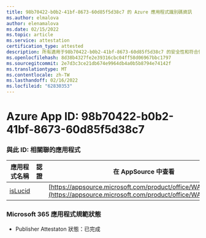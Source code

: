 ```yaml
---
title: 98b70422-b0b2-41bf-8673-60d85f5d38c7 的 Azure 應用程式識別碼資訊
ms.author: elmalova
author: elenamalova
ms.date: 02/15/2022
ms.topic: article
ms.service: attestation
certification_type: attested
description: 所有適用于98b70422-b0b2-41bf-8673-60d85f5d38c7 的安全性和符合性資訊資訊。
ms.openlocfilehash: 8d38b4327fe2e39316cbc04ff58d06967bbc1797
ms.sourcegitcommit: 2e7d3c3ce21db674e9964db4a0b5b8794e74142f
ms.translationtype: MT
ms.contentlocale: zh-TW
ms.lasthandoff: 02/16/2022
ms.locfileid: "62830353"
---
```

# <a name="azure-app-id-98b70422-b0b2-41bf-8673-60d85f5d38c7"></a>Azure App ID: 98b70422-b0b2-41bf-8673-60d85f5d38c7


### <a name="apps-associated-with-this-id"></a>與此 ID: 相關聯的應用程式
| **應用程式名稱** | **認證** | **在 AppSource 中查看** |
|--------------|---------------|-----------------------|
| [isLucid](https://docs.microsoft.com/microsoft-365-app-certification/forward/WA200002385) |  | [https://appsource.microsoft.com/product/office/WA200002385](https://appsource.microsoft.com/product/office/WA200002385) |

### <a name="microsoft-365-app-compliance-status"></a>Microsoft 365 應用程式規範狀態
- Publisher Attestaton 狀態：已完成
